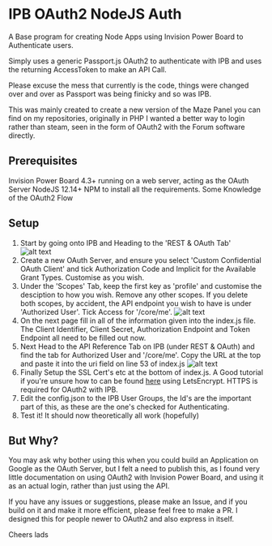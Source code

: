 # IPB OAuth2 NodeJS Auth
 A Base program for creating Node Apps using Invision Power Board to Authenticate users.

 Simply uses a generic Passport.js OAuth2 to authenticate with IPB and uses the returning AccessToken to make an API Call.

 Please excuse the mess that currently is the code, things were changed over and over as Passport was being finicky and so was IPB.

 This was mainly created to create a new version of the Maze Panel you can find on my repositories, originally in PHP I wanted a better way to login rather than steam, seen in the form of OAuth2 with the Forum software directly.

 ## Prerequisites

 Invision Power Board 4.3+ running on a web server, acting as the OAuth Server
 NodeJS 12.14+
 NPM to install all the requirements.
 Some Knowledge of the OAuth2 Flow

 ## Setup

 1. Start by going onto IPB and Heading to the 'REST & OAuth Tab'
 ![alt text](https://cloud.tomroman.co.uk/img/2019/12/18/89c7b518-0a1e-4993-a0fe-451697f3edc7e.png "OAuth Tab on IPB")
 2. Create a new OAuth Server, and ensure you select 'Custom Confidential OAuth Client' and tick Authorization Code and Implicit for the Available Grant Types. Customise as you wish.
 3. Under the 'Scopes' Tab, keep the first key as 'profile' and customise the desciption to how you wish. Remove any other scopes. If you delete both scopes, by accident, the API endpoint you wish to have is under 'Authorized User'. Tick Access for '/core/me'.
![alt text](https://cloud.tomroman.co.uk/img/2019/12/18/f41aad5a-0fda-4ef0-a208-84faf72f84113.png "API Endpoint")
4. On the next page fill in all of the information given into the index.js file. The Client Identifier, Client Secret, Authorization Endpoint and Token Endpoint all need to be filled out now.
5. Next Head to the API Reference Tab on IPB (under REST & OAuth) and find the tab for Authorized User and '/core/me'. Copy the URL at the top and paste it into the uri field on line 53 of index.js
![alt text](https://cloud.tomroman.co.uk/img/2019/12/18/da7e9b67-fa8e-4cd8-86fc-03d614ddf3f78.png "API Reference URL")
6. Finally Setup the SSL Cert's etc at the bottom of index.js. A Good tutorial if you're unsure how to can be found [here](https://flaviocopes.com/express-letsencrypt-ssl/) using LetsEncrypt. HTTPS is required for OAuth2 with IPB.
7. Edit the config.json to the IPB User Groups, the Id's are the important part of this, as these are the one's checked for Authenticating.
8. Test it! It should now theoretically all work (hopefully)

## But Why?

You may ask why bother using this when you could build an Application on Google as the OAuth Server, but I felt a need to publish this, as I found very little documentation on using OAuth2 with Invision Power Board, and using it as an actual login, rather than just using the API.

If you have any issues or suggestions, please make an Issue, and if you build on it and make it more efficient, please feel free to make a PR. I designed this for people newer to OAuth2 and also express in itself.

Cheers lads